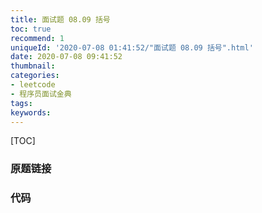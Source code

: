 ```yaml
---
title: 面试题 08.09 括号
toc: true
recommend: 1
uniqueId: '2020-07-08 01:41:52/"面试题 08.09 括号".html'
date: 2020-07-08 09:41:52
thumbnail:
categories:
- leetcode
- 程序员面试金典
tags:
keywords:
---
```


[TOC]

<!--more-->

### 原题链接



### 代码

```python

```

